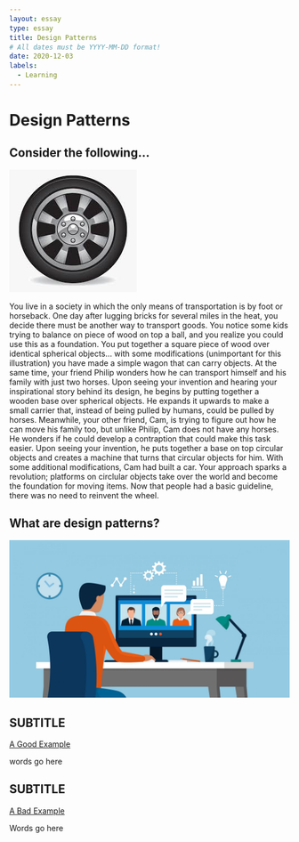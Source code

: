 ```yaml
---
layout: essay
type: essay
title: Design Patterns
# All dates must be YYYY-MM-DD format!
date: 2020-12-03
labels:
  - Learning
---
```

# Design Patterns

## Consider the following...
<img class="ui medium right floated image" src="../images/wheel.jpg">
<p>You live in a society in which the only means of transportation is by foot or horseback. One day after lugging bricks for several miles in the heat, you decide there must be another way to transport goods. You notice some kids trying to balance on piece of wood on top a ball, and you realize you could use this as a foundation. You put together a square piece of wood over identical spherical objects... with some modifications (unimportant for this illustration) you have made a simple wagon that can carry objects. At the same time, your friend Philip wonders how he can transport himself and his family with just two horses. Upon seeing your invention and hearing your inspirational story behind its design, he begins by putting together a wooden base over spherical objects. He expands it upwards to make a small carrier that, instead of being pulled by humans, could be pulled by horses. Meanwhile, your other friend, Cam, is trying to figure out how he can move his family too, but unlike Philip, Cam does not have any horses. He wonders if he could develop a contraption that could make this task easier. Upon seeing your invention, he puts together a base on top circular objects and creates a machine that turns that circular objects for him. With some additional modifications, Cam had built a car. Your approach sparks a revolution; platforms on circlular objects take over the world and become the foundation for moving items. Now that people had a basic guideline, there was no need to reinvent the wheel.</p>

## What are design patterns?
<img class="ui medium right floated image" src="../images/remotework.jpg">
<p></p>

## SUBTITLE

[A Good Example](https://stackoverflow.com/questions/39803237/build-hashset-from-a-vector-in-rust)
<p>words go here</p>

## SUBTITLE
[A Bad Example](https://stackoverflow.com/questions/50946500/unable-to-redirect-from-one-page-to-another-page)
<p>Words go here</p>
